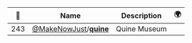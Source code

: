 |:star2: | Name | Description | 🌍|
|---|---|---|---|
|243|[@MakeNowJust](https://github.com/MakeNowJust)/[**quine**](https://github.com/MakeNowJust/quine)|Quine Museum||

